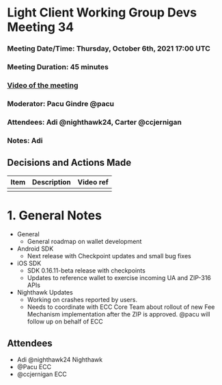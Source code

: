 # Light Client Working Group Devs Meeting 34
### Meeting Date/Time: Thursday, October 6th, 2021 17:00 UTC
### Meeting Duration: 45 minutes
### [Video of the meeting](not-recorded)
### Moderator: Pacu Gindre @pacu
### Attendees: Adi @nighthawk24, Carter @ccjernigan
### Notes: Adi

## Decisions and Actions Made
| Item | Description | Video ref |
| ------------- | ----------- | --------- |
| | ||


# 1. General Notes
* General
  - General roadmap on wallet development
* Android SDK
  - Next release with Checkpoint updates and small bug fixes
* iOS SDK
  - SDK 0.16.11-beta release with checkpoints
  - Updates to reference wallet to exercise incoming UA and ZIP-316 APIs
* Nighthawk Updates
  - Working on crashes reported by users.
  - Needs to coordinate with ECC Core Team about rollout of new Fee Mechanism implementation
  after the ZIP is approved.  @pacu will follow up on behalf of ECC 


## Attendees
* Adi @nighthawk24 Nighthawk
* @Pacu ECC
* @ccjernigan ECC